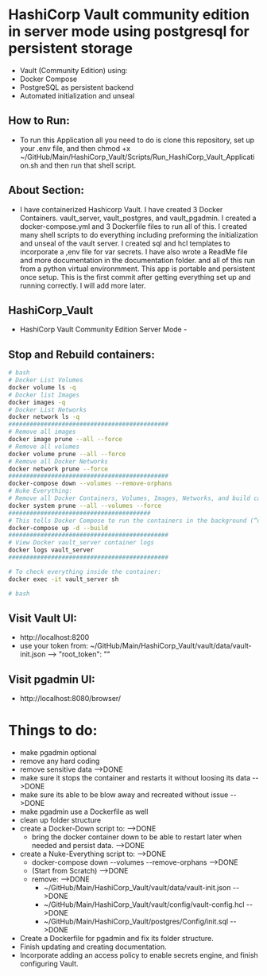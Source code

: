 # HashiCorp Vault community edition in server mode using postgresql for persistent storage
- Vault (Community Edition) using:
- Docker Compose
- PostgreSQL as persistent backend
- Automated initialization and unseal

## How to Run:
- To run this Application all you need to do is clone this repository, set up your .env file, and then chmod +x ~/GitHub/Main/HashiCorp_Vault/Scripts/Run_HashiCorp_Vault_Application.sh and then run that shell script.

## About Section:
- I have containerized Hashicorp Vault. I have created 3 Docker Containers. vault_server, vault_postgres, and vault_pgadmin. I created a docker-compose.yml and 3 Dockerfile files to run all of this. I created many shell scripts to do everything including preforming  the initialization and unseal of the vault server. I created sql and hcl templates to incorporate a ,env file for var secrets. I have also wrote a ReadMe file and more documentation in the documentation folder. and all of this run from a python virtual environmment. This app is portable and persistent once setup. This is the first commit after getting everything set up and running correctly. I will add more later.

## HashiCorp_Vault
- HashiCorp Vault Community Edition Server Mode - 

## Stop and Rebuild containers:
```bash
# bash
# Docker List Volumes
docker volume ls -q
# Docker list Images
docker images -q
# Docker List Networks
docker network ls -q
#############################################
# Remove all images
docker image prune --all --force
# Remove all volumes
docker volume prune --all --force
# Remove all Docker Networks
docker network prune --force 
#############################################
docker-compose down --volumes --remove-orphans
# Nuke Everything:
# Remove all Docker Containers, Volumes, Images, Networks, and build cache
docker system prune --all --volumes --force
########################################
# This tells Docker Compose to run the containers in the background (“detached mode”).
docker-compose up -d --build
#############################################
# View Docker vault_server container logs
docker logs vault_server
#############################################
```

```bash
# To check everything inside the container:
docker exec -it vault_server sh
```

```bash
# bash

```

## Visit Vault UI:
- http://localhost:8200
- use your token from: ~/GitHub/Main/HashiCorp_Vault/vault/data/vault-init.json --> "root_token": ""

## Visit pgadmin UI:
- http://localhost:8080/browser/

# Things to do:
- make pgadmin optional 
- remove any hard coding
- remove sensitive data -->DONE
- make sure it stops the container and restarts it without loosing its data -->DONE
- make sure its able to be blow away and recreated without issue -->DONE
- make pgadmin use a Dockerfile as well
- clean up folder structure
- create a Docker-Down script to:  -->DONE
    - bring the docker container down to be able to restart later when needed and persist data.  -->DONE
- create a Nuke-Everything script to:  -->DONE
    - docker-compose down --volumes --remove-orphans  -->DONE
    - (Start from Scratch)  -->DONE
    - remove: -->DONE
        - ~/GitHub/Main/HashiCorp_Vault/vault/data/vault-init.json -->DONE
        - ~/GitHub/Main/HashiCorp_Vault/vault/config/vault-config.hcl -->DONE
        - ~/GitHub/Main/HashiCorp_Vault/postgres/Config/init.sql -->DONE
- Create a Dockerfile for pgadmin and fix its folder structure.
- Finish updating and creating documentation.
- Incorporate adding an access policy to enable secrets engine, and finish configuring Vault.
